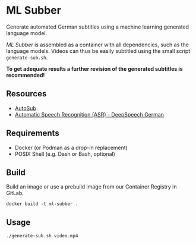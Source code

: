 # ML Subber

Generate automated German subtitles using a machine learning generated language model.

*ML Subber* is assembled as a container with all dependencies, such as the language models.
Videos can thus be easily subtitled using the small script `generate-sub.sh`.

**To get adequate results a further revision of the generated subtitles is recommended!**


## Resources

- [AutoSub](https://github.com/abhirooptalasila/AutoSub)
- [Automatic Speech Recognition (ASR) - DeepSpeech German](https://github.com/AASHISHAG/deepspeech-german)


## Requirements

- Docker (or Podman as a drop-in replacement)
- POSIX Shell (e.g. Dash or Bash, optional)


## Build

Build an image or use a prebuild image from our Container Registry in GitLab.

```shell
docker build -t ml-subber .
```


## Usage

```shell
./generate-sub.sh video.mp4
```
